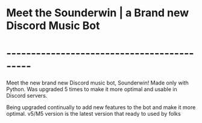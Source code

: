 # Meet the Sounderwin | a Brand new Discord Music Bot
#                                     -------------------------------------------

Meet the new brand new Discord music bot, Sounderwin! Made only with Python. Was upgraded 5 times to make it more optimal and usable in Discord servers.

Being upgraded continually to add new features to the bot and make it more optimal. v5/M5 version is the latest version that ready to used by folks
